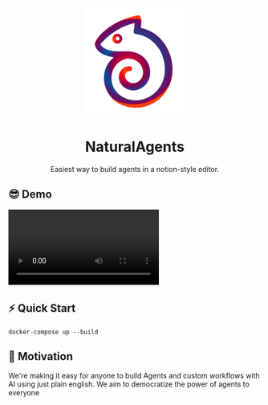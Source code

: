 <div align="center">
    <img src="./frontend/public/static/images/logo.svg" alt="Logo" width="200">
    <h1 align="center">NaturalAgents</h1>
    <div align="center">Easiest way to build agents in a notion-style editor.</div>
</div>

## 😎 Demo

<video src="https://github.com/NaturalAgents/NaturalAgents/blob/main/assets/NaturalAgents%20Demo.mp4" controls title="NaturalAgents Demo"></video>

## ⚡ Quick Start

```
docker-compose up --build
```

## 💪 Motivation

We're making it easy for anyone to build Agents and custom workflows with AI using just plain english. We aim to democratize the power of agents to everyone
